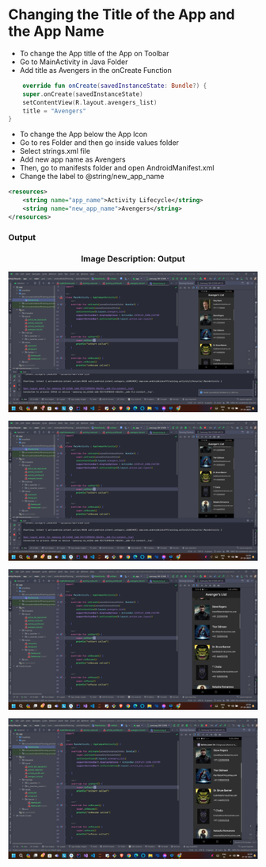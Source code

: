 # Changing the Title of the App and the App Name

- To change the App title of the App on Toolbar
- Go to MainActivity in Java Folder
- Add title as Avengers in the onCreate Function

```kotlin
    override fun onCreate(savedInstanceState: Bundle?) {
    super.onCreate(savedInstanceState)
    setContentView(R.layout.avengers_list)
    title = "Avengers"
}
```

- To change the App below the App Icon
- Go to res Folder and then go inside values folder
- Select strings.xml file
- Add new app name as Avengers
- Then, go to manifests folder and open AndroidManifest.xml
- Change the label to @string/new_app_name

```xml
<resources>
    <string name="app_name">Activity Lifecycle</string>
    <string name="new_app_name">Avengers</string>  
</resources>
```

### Output

 <h3 align = "center">  Image Description: Output </h3>


  <p align="center">
  <img src="https://github.com/Amit-Ashok-Swain/Android-Kick-Off/blob/main/images/Adding-colours-to-the-App/Outputs/01.png" alt="Image Description" />
       </p>

  <p align="center">
  <img src="https://github.com/Amit-Ashok-Swain/Android-Kick-Off/blob/main/images/Adding-colours-to-the-App/Outputs/02.png" alt="Image Description" />
       </p>

  <p align="center">
  <img src="https://github.com/Amit-Ashok-Swain/Android-Kick-Off/blob/main/images/Adding-colours-to-the-App/Outputs/03.png" alt="Image Description" />
       </p>

  <p align="center">
  <img src="https://github.com/Amit-Ashok-Swain/Android-Kick-Off/blob/main/images/Adding-colours-to-the-App/Outputs/04.png" alt="Image Description" />
       </p>
   



